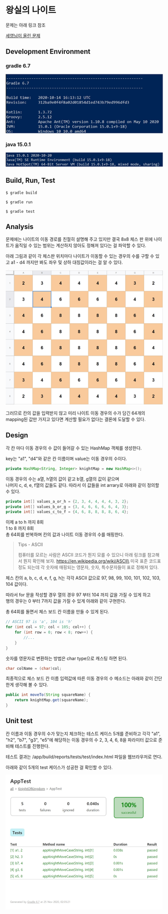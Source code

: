 # 왕실의 나이트

문제는 아래 링크 참조

[세영님이 올린 문제](https://github.com/fora22/Coding_Test/tree/JSY8869/Feature/CodingTest/Practice/4_2/JSY8869/CHAPTER%204/%EC%8B%A4%EC%A0%84%204-1)

## Development Environment

### gradle 6.7

![gradle](images/gradle_version.jpg)

### java 15.0.1

![java](images/java_version.jpg)

## Build, Run, Test

``` shell
$ gradle build
```

``` shell
$ gradle run
```

``` shell
$ gradle test
```

## Analysis

문제에는 나이트의 이동 경로를 친절히 설명해 주고 있지만 결국 8x8 체스 판 위에 나이트가 움직일 수 있는 범위는 계산하지 않아도 정해져 있다는 걸 파악할 수 있다.

아래 그림과 같이 각 체스판 위치마다 나이트가 이동할 수 있는 경우의 수를 구할 수 있고 a1 - d4 까지만 봐도 좌우 및 상하 대칭값이라는 걸 알 수 있다.

![chessboard](images/chessboard_knightmovecase.jpg)

그러므로 칸의 값을 입력받지 않고 미리 나이트 이동 경우의 수가 담긴 64개의 mapping된 값만 가지고 있다면 계산할 필요가 없다는 결론에 도달할 수 있다.

## Design

각 칸 마다 이동 경우의 수 값이 들어갈 수 있는 HashMap 객체를 생성한다.

key는 "a1", "d4"와 같은 칸 이름이며
value는 이동 경우의 수이다.

``` java
private HashMap<String, Integer> knightMap = new HashMap<>();
```

이동 경우의 수는 a열, h열의 값이 같고 b열, g열의 값이 같으며\
나머지 c, d, e, f열의 값들도 같다.
따라서 이 값들을 int arrary로 아래와 같이 정의할 수 있다.

``` java
private int[] values_a_or_h = {2, 3, 4, 4, 4, 4, 3, 2};
private int[] values_b_or_g = {3, 4, 6, 6, 6, 6, 4, 3};
private int[] values_c_to_f = {4, 6, 8, 8, 8, 8, 6, 4};
```

이제 a to h 까지 8회\
1 to 8 까지 8회\
총 64회를 반복하며 칸의 값과 나이트 이동 경우의 수를 매핑한다.

> Tips - ASCII
>
> 컴퓨터를 모르는 사람은 ASCII 코드가 뭔지 모를 수 있으니 아래 링크를 참고해서 뭔지 확인해 보자.
> https://en.wikipedia.org/wiki/ASCII\
> 미국 표준 코드표 정도 되는데 각 숫자에 매핑되는 영문자, 숫자, 특수문자들이 표로 정해져 있다.

체스 칸의 a, b, c, d, e, f, g, h는 각각 ASCII 값으로 97, 98, 99, 100, 101, 102, 103, 104 값이다.

따라서 for 문을 작성할 경우 열의 경우 97 부터 104 까지 값을 가질 수 있게 하고\
행의 경우는 0 부터 7까지 값을 가질 수 있게 아래와 같이 구현한다.

총 64회를 돌면서 체스 보드 칸 이름을 만들 수 있게 된다.

``` java
// ASCII 97 is 'a', 104 is 'h'
for (int col = 97; col < 105; col++) {
    for (int row = 0; row < 8; row++) {
        //...
    }
}
```

숫자를 영문자로 변환하는 방법은 char type으로 캐스팅 하면 된다.

``` java
char colName = (char)col;
```

최종적으로 체스 보드 칸 이름 입력값에 따른 이동 경우의 수 메소드는 아래와 같이 간단한게 생각해 볼 수 있다.

``` java
public int moveTo(String squareName) {
    return knightMap.get(squareName);
}
```

## Unit test

칸 이름과 이동 경우의 수가 맞는지 체크하는 테스트 케이스 5개를 준비하고 각각 "a1", "h2", "b7", "g3", "e5"에 해당하는 이동 경우의 수 2, 3, 4, 6, 8을 파라미터 값으로 준비해 테스트를 진행한다.

테스트 결과는 /app/build/reports/tests/test/index.html 파일을 웹브라우저로 연다.

아래와 같이 5개의 test 케이스가 성공한 걸 확인할 수 있다.

![testcase_result](images/testcase_result.jpg)